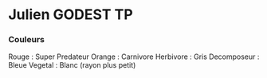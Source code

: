 # Julien GODEST TP

### Couleurs
Rouge : Super Predateur
Orange : Carnivore
Herbivore : Gris
Decomposeur : Bleue
Vegetal : Blanc (rayon plus petit)
